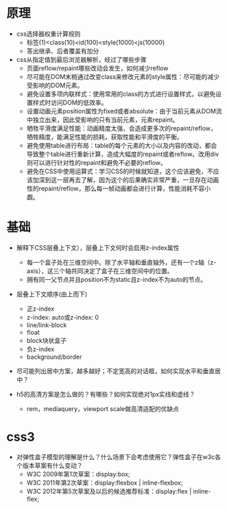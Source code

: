 # 原理
- css选择器权重计算规则
  - 标签(1)<class(10)<id(100)<style(1000)<js(10000)
  - 答出继承、后者覆盖有加分
- css从指定值到最后浏览器解析，经过了哪些步骤
  - 页面reflow/repaint哪些改动会发生，如何减少reflow
  - 尽可能在DOM末梢通过改变class来修改元素的style属性：尽可能的减少受影响的DOM元素。
  - 避免设置多项内联样式：使用常用的class的方式进行设置样式，以避免设置样式时访问DOM的低效率。
  - 设置动画元素position属性为fixed或者absolute：由于当前元素从DOM流中独立出来，因此受影响的只有当前元素，元素repaint。
  - 牺牲平滑度满足性能：动画精度太强，会造成更多次的repaint/reflow，牺牲精度，能满足性能的损耗，获取性能和平滑度的平衡。
  - 避免使用table进行布局：table的每个元素的大小以及内容的改动，都会导致整个table进行重新计算，造成大幅度的repaint或者reflow。改用div则可以进行针对性的repaint和避免不必要的reflow。
  - 避免在CSS中使用运算式：学习CSS的时候就知道，这个应该避免，不应该加深到这一层再去了解，因为这个的后果确实非常严重，一旦存在动画性的repaint/reflow，那么每一帧动画都会进行计算，性能消耗不容小觑。

# 基础
- 解释下CSS层叠上下文），层叠上下文何时会启用z-index属性
  - 每一个盒子处在三维空间中。除了水平轴和垂直轴外，还有一个z轴（z-axis），这三个轴共同决定了盒子在三维空间中的位置。
  - 拥有同一父节点并且position不为static且z-index不为auto的节点。

- 层叠上下文顺序(由上而下)
  - 正z-index
  - z-index: auto或z-index: 0
  - line/link-block
  - float
  - block块状盒子
  - 负z-index
  - background/border

- 尽可能列出居中方案，越多越好；不定宽高的对话框，如何实现水平和垂直居中？

- h5的高清方案是怎么做的？有哪些？如何实现绝对1px实线和虚线？
  - rem，mediaquery，viewport scale做高清适配的优缺点
# css3
- 对弹性盒子模型的理解是什么？什么场景下会考虑使用它？弹性盒子在w3c各个版本草案有什么变动？
  - W3C 2009年第1次草案：display:box;
  - W3C 2011年第2次草案：display:flexbox | inline-flexbox;
  - W3C 2012年第5次草案及以后的候选推荐标准：display:flex | inline-flex;
